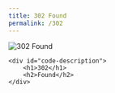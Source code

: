 ```yaml
---
title: 302 Found
permalink: /302
---
```

<div class="status-page-container">
<div>
    <img src="https://i.imgur.com/nJ2LiTN.jpg" alt="302 Found" />

    <div id="code-description">
        <h1>302</h1>
        <h2>Found</h2>
    </div>
</div>
</div>
